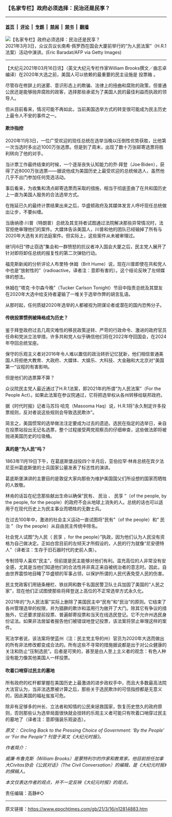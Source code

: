 ### 【名家专栏】政府必须选择：民治还是民享？

---

#### [首页](../../../..?n12814883) &nbsp;|&nbsp; [评论](../../../../../epoch-comment?n12814883) &nbsp;|&nbsp; [专题](../../../../../epoch-special?n12814883) &nbsp;|&nbsp; [禁闻](../../../../../epoch-news?n12814883) &nbsp;|&nbsp; [禁书](../../../../../books?n12814883) &nbsp;|&nbsp; [翻墙](https://github.com/gfw-breaker/nogfw/blob/master/README.md?n12814883)


<div><img alt="【名家专栏】政府必须选择：民治还是民享？" class="attachment-djy_600_400 size-djy_600_400 wp-post-image" src="https://i.epochtimes.com/assets/uploads/2021/03/for-the-people-pelosi-1200x798-600x400.jpg"/>
<div class="caption">
 2021年3月3日，众议员议长南希·佩罗西在国会大厦前举行的“为人民法案”（H.R.1法案）活动中演讲。(Eric Baradat/AFP via Getty Images)
</div></div><hr/><div class="post_content" id="artbody" itemprop="articleBody">
 <!-- article content begin -->
 <p>
  【大纪元2021年03月16日讯】（英文大纪元专栏作家William Brooks撰文／曲志卓编译）在2020年大选之前，美国人可以依赖的最重要的民主设施是
  <ok href="https://www.epochtimes.com/gb/tag/%E6%8A%95%E7%A5%A8%E7%AE%B1.html">
   投票箱
  </ok>
  。
 </p>
 <p>
  尽管存在修辞上的迷雾、意识形态上的欺骗、法律上的扭曲和腐败的政策，但普通公民还是能够抛弃腐败的政客，选择那些承诺为了美国人民的最佳利益而执政的领导人。
 </p>
 <p>
  但从目前看来，情况可能不再如此，当前美国选举方式的转变很可能成为民主历史上最令人不安的事件之一。
 </p>
 <h4>
  欺诈指控
 </h4>
 <p>
  2020年11月3日，一位广受欢迎的现任总统在选举当晚以压倒性优势获胜，比他第一次当选时多出近1000万张选票。但是到了周末，出现了数十万张邮寄选票将胜利转向了他的对手。
 </p>
 <p>
  当计票工作最终结束的时候，一个逐渐丧失认知能力的乔·拜登（Joe·Biden），获得了近8000万张选票——据说他成为美国历史上最受欢迎的总统候选人，虽然他几乎不出门参加任何竞选活动。
 </p>
 <p>
  事后看来，为收集和清点邮寄选票而采取的措施，相当于彻底歪曲了在共和国历史上一直为美国人服务的合法选举方式。
 </p>
 <p>
  在拖延已久的最终计票结果出来之后，华盛顿政府及其媒体发言人呼吁现任总统做出让步，不要纠缠。
 </p>
 <p>
  当唐纳德·川普（特朗普）总统及其支持者试图通过法院解决那些异常情况时，法官拒绝审理他们的案件。大媒体告诉美国人，川普和他的团队已经输掉了所有与2020年大选有关的法庭案件。但实际上，这些案件从未被审理过。
 </p>
 <p>
  继1月6日“停止窃选”集会和一群愤怒的抗议者冲入国会大厦之后，民主党人展开了针对即将卸任总统的报复性的第二次弹劾行动。
 </p>
 <p>
  福克斯新闻的分析评论人布里特·休姆（Brit Hume）说，现在川普即使在共和党人中也是“放射性的”（radioactive，译者注：意即有害的）。这个结论反映了左倾媒体的想法。
 </p>
 <p>
  休姆在“塔克·卡尔森今晚”（Tucker Carlson Tonight）节目中指责总统及其盟友在2020年大选中给支持者灌输了一堆关于选举作弊的胡言乱语。
 </p>
 <p>
  从那时起，任何质疑2020年选举的人都被视为阴谋论者或潜在的国内恐怖分子。
 </p>
 <h4>
  传统投票惯例被降格成为历史？
 </h4>
 <p>
  鉴于拜登政府过去几周灾难性的移民政策逆转、严苛的行政命令、激进的政府官员任命和党派立法举措，许多共和党人似乎确信他们将在2022年夺回国会，在2024年夺回总统宝座。
 </p>
 <p>
  保守的乐观主义者对2016年令人难以置信的政治转折记忆犹新，他们相信普通美国人将拒绝大教育、大政府、大媒体、大娱乐、大科技、大金融和大北京对“美国第一”议程的有害影响。
 </p>
 <p>
  但是他们的选票算不算？
 </p>
 <p>
  众议院民主党人最近通过了H.R.1法案，即2021年的所谓“为人民法案”（For the People Act）。如果此法案在参议院通过，它将把选举权从各州转移给联邦政府。
 </p>
 <p>
  据《时代时报》记者马苏玛·哈克（Masooma Haq）说，H.R.1将“永久制定许多投票规则，反对者说这些规则会导致选民欺诈”。
 </p>
 <p>
  简言之，美国惯常的选举做法注定要成为过去的遗迹。选民在指定的选举日，亲自在投票站投出无记名选票，整个过程接受两党观察员的仔细审查，这些做法即将被抛进美国历史的垃圾桶。
 </p>
 <h4>
  真的是“为人民”吗？
 </h4>
 <p>
  1863年11月19日下午，在葛底斯堡战役四个半月后，亚伯拉罕·林肯总统在宾夕法尼亚州葛底斯堡的士兵国家公墓发表了标志性的演讲。
 </p>
 <p>
  葛底斯堡演讲的主要目的是敦促大家向那些为维护美国国父们所设想的国家而牺牲的人致敬。
 </p>
 <p>
  林肯的话旨在纪念那些献出生命以确保“民有、
  <ok href="https://www.epochtimes.com/gb/tag/%E6%B0%91%E6%B2%BB.html">
   民治
  </ok>
  、
  <ok href="https://www.epochtimes.com/gb/tag/%E6%B0%91%E4%BA%AB.html">
   民享
  </ok>
  ”（of the people, by the people, for the people）的政府不会从地球上消失的人。总统的话也可以适用于在现代历史上为民主事业而牺牲的无数士兵。
 </p>
 <p>
  在过去100年中，激进的社会主义运动一直试图将“民有”（of the people）和“
  <ok href="https://www.epochtimes.com/gb/tag/%E6%B0%91%E6%B2%BB.html">
   民治
  </ok>
  ”（by the people）从自由民主传统中除名。
 </p>
 <p>
  社会党人试图“为人民（
  <ok href="https://www.epochtimes.com/gb/tag/%E6%B0%91%E4%BA%AB.html">
   民享
  </ok>
  ，for the people）”执政，因为他们认为人民没有资格为自己做决定。正如白宫目前的左倾天才所假设的，人民的行为就像“尼安德特人”（译者注：生存于旧石器时代的史前人类）。
 </p>
 <p>
  专制领导人喜欢“民主”，但前提是民主能够对他们有利。滥充高位的人非常没有安全感，尤其是当他们知道他们的合法性并非真正来自被统治者的意志时。因此，自由世界震惊地目睹了华盛顿的军事占领，以保护所谓的人民代表免受人民的伤害。
 </p>
 <p>
  民主党政客们用链条栅栏、铁丝网和数千名国民警卫队士兵加固了美国的“人民之家”，现在他们正试图使那些将拜登送上高位的不正常选举方式永久化。
 </p>
 <p>
  2021年的“为人民法案”实际上删除了美国民主中“民有”和“民治”的原则。它结束了各州管理选举的权限，并为猖獗的欺诈和滥用行为敞开了大门。除其它有争议的措施外，它还要求提前投票、普遍邮寄投票和当天在线选民登记。它不允许州选民身份证法。如果非法居留者报告他们被错误地登记投票，该法案将禁止审理这样的案件。
 </p>
 <p>
  宪法学者说，该法案将使蓝州（注：民主党主导的州）官员为2020年大选而做出的所有非法修改都变成合法的。所有这些不寻常的措施据说都是出于对公众健康的关注和防止“压制选民”。后者是可笑的，甚至是白人至上主义者的观念：有色人种没有能力像其他美国人一样投票。
 </p>
 <h4>
  吹着口哨穿过民主的墓地
 </h4>
 <p>
  所有政府的杠杆都掌握在美国历史上最激进的进步政权手中，而且大多数最高法院大法官认为，当非法选票被计算之后，那些关于选民欺诈的可信指控都是无意义的，因此美国的福祉岌岌可危。
 </p>
 <p>
  除非有足够多的州长、立法者和知情的公民来拯救国家，恢复历史悠久的政府原则，否则那些认为选举局面很快就会扭转的乐观主义者可能只有吹着口哨穿过民主的墓地了（译者注：意即强装乐观姿态）。
 </p>
 <p>
  <em>
   原文：
   <ok href="https://www.theepochtimes.com/circling-back-to-the-pressing-choice-of-government-by-the-people-or-for-the-people_3729644.html">
    Circling Back to the Pressing Choice of Government: ‘By the People’ or ‘For the People’?
   </ok>
   刊登于英文《大纪元时报》。
  </em>
 </p>
 <p>
  <em>
   作者简介：
  </em>
 </p>
 <p>
  <em>
   威廉·布鲁克斯（William Brooks）是蒙特利尔的作家和教育家。他目前担任加拿大Civitas协会《公民对话》（The Civil Conversation）的编辑，是《大纪元时报》的撰稿人。
  </em>
 </p>
 <p>
  <em>
   本文仅表达作者的观点，并不一定反映《大纪元时报》的观点。
  </em>
 </p>
 <p>
  责任编辑：高静#◇
 </p>
 <!-- article content end -->
 <div id="below_article_ad">
 </div>
</div>


---

原文链接：https://www.epochtimes.com/gb/21/3/16/n12814883.htm